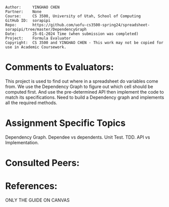 ﻿```
Author:     YINGHAO CHEN
Partner:    None
Course:     CS 3500, University of Utah, School of Computing
GitHub ID:  sorapipi
Repo:       https://github.com/uofu-cs3500-spring24/spreadsheet-sorapipi/tree/master/DependencyGraph
Date:       25-01-2024 Time (when submission was completed) 
Project:    Formula Evaluator
Copyright:  CS 3500 and YINGHAO CHEN - This work may not be copied for use in Academic Coursework.
```

# Comments to Evaluators:
This project is used to find out where in a spreadsheet do variables come from. 
We use the Dependency Graph to figure out which cell should be computed first. And use the pre-determined API
then implement the code to match its specifications. Need to build a Dependency graph and implements all the
required methods.


# Assignment Specific Topics
Dependency Graph.
Dependee vs dependents.
Unit Test.
TDD.
API vs Implementation.





# Consulted Peers:



# References:

ONLY THE GUIDE ON CANVAS